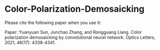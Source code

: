 # Color-Polarization-Demosaicking
Please cite the following paper when you use it: 

Paper: 
Yuanyuan Sun, Junchao Zhang, and Rongguang Liang. Color polarization demosaicking by convolutional neural network. Optics Letters, 2021, 46(17): 4338-4341.
